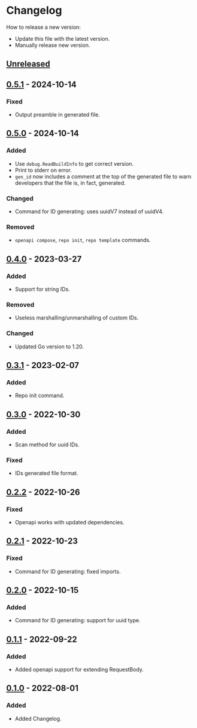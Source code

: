 # Changelog
How to release a new version:
- Update this file with the latest version.
- Manually release new version.

## [Unreleased]

## [0.5.1] - 2024-10-14
### Fixed
- Output preamble in generated file.

## [0.5.0] - 2024-10-14
### Added
- Use `debug.ReadBuildInfo` to get correct version.
- Print to stderr on error.
- `gen_id` now includes a comment at the top of the generated file to warn developers that the file is, in fact, generated.

### Changed
- Command for ID generating: uses uuidV7 instead of uuidV4.

### Removed
- `openapi compose`, `repo init`, `repo template` commands.

## [0.4.0] - 2023-03-27
### Added
- Support for string IDs.

### Removed
- Useless marshalling/unmarshalling of custom IDs.

### Changed
- Updated Go version to 1.20.

## [0.3.1] - 2023-02-07
### Added
- Repo init command.

## [0.3.0] - 2022-10-30
### Added
- Scan method for uuid IDs.

### Fixed
- IDs generated file format.

## [0.2.2] - 2022-10-26
### Fixed
- Openapi works with updated dependencies.

## [0.2.1] - 2022-10-23
### Fixed
- Command for ID generating: fixed imports.

## [0.2.0] - 2022-10-15
### Added
- Command for ID generating: support for uuid type.

## [0.1.1] - 2022-09-22
### Added
- Added openapi support for extending RequestBody.

## [0.1.0] - 2022-08-01
### Added
- Added Changelog.

[Unreleased]: https://github.com/strvcom/strv-backend-go-tea/compare/v0.5.1...HEAD
[0.5.1]: https://github.com/strvcom/strv-backend-go-tea/compare/v0.5.0...v0.5.1
[0.5.0]: https://github.com/strvcom/strv-backend-go-tea/compare/v0.4.0...v0.5.0
[0.4.0]: https://github.com/strvcom/strv-backend-go-tea/compare/v0.3.1...v0.4.0
[0.3.1]: https://github.com/strvcom/strv-backend-go-tea/compare/v0.3.0...v0.3.1
[0.3.0]: https://github.com/strvcom/strv-backend-go-tea/compare/v0.2.2...v0.3.0
[0.2.2]: https://github.com/strvcom/strv-backend-go-tea/compare/v0.2.1...v0.2.2
[0.2.1]: https://github.com/strvcom/strv-backend-go-tea/compare/v0.2.0..v0.2.1
[0.2.0]: https://github.com/strvcom/strv-backend-go-tea/compare/v0.1.1..v0.2.0
[0.1.1]: https://github.com/strvcom/strv-backend-go-tea/compare/v0.1.0..v0.1.1
[0.1.0]: https://github.com/strvcom/strv-backend-go-tea/releases/tag/v0.1.0
